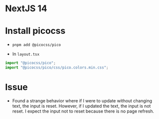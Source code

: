 # NextJS 14

# Install picocss

- `pnpm add @picocss/pico`

- In `layout.tsx`

```ts
import "@picocss/pico";
import "@picocss/pico/css/pico.colors.min.css";
```

# Issue

- Found a strange behavior where if I were to update without changing text, the input is reset. However, if I updated the text, the input is not reset. I expect the input not to reset because there is no page refresh.
